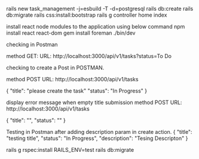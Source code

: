  rails new task_management -j=esbuild -T -d=postgresql
 rails db:create
 rails db:migrate
 rails css:install:bootstrap
 rails g controller home index

 install react node modules to the application using below command
 npm install react react-dom
 gem install foreman
 ./bin/dev

 checking in Postman

 method GET: 
 URL: http://localhost:3000/api/v1/tasks?status=To Do

 checking to create a Post in POSTMAN.

method POST
 URL: http://localhost:3000/api/v1/tasks


 {
    "title": "please create the task"
    "status": "In Progress"
}


display error message when empty title submission
method POST
 URL: http://localhost:3000/api/v1/tasks

{
    "title": "",
    "status": ""
}

Testing in Postman after adding description param in create action.
{
    "title": "testing title",
    "status": "In Progress",
    "description": "Tesing Descripton"
}

rails g rspec:install
RAILS_ENV=test rails db:migrate